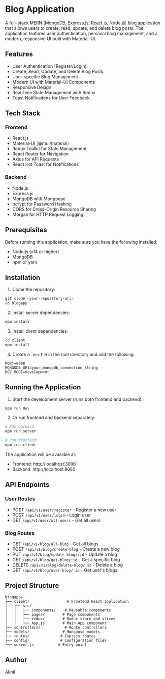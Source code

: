 # Blog Application

A full-stack MERN (MongoDB, Express.js, React.js, Node.js) blog application that allows users to create, read, update, and delete blog posts. The application features user authentication, personal blog management, and a modern, responsive UI built with Material-UI.

## Features

-  User Authentication (Register/Login)
-  Create, Read, Update, and Delete Blog Posts
-  User-specific Blog Management
-  Modern UI with Material-UI Components
-  Responsive Design
-  Real-time State Management with Redux
-  Toast Notifications for User Feedback

## Tech Stack

### Frontend
- React.js
- Material-UI (@mui/material)
- Redux Toolkit for State Management
- React Router for Navigation
- Axios for API Requests
- React Hot Toast for Notifications

### Backend
- Node.js
- Express.js
- MongoDB with Mongoose
- bcrypt for Password Hashing
- CORS for Cross-Origin Resource Sharing
- Morgan for HTTP Request Logging

## Prerequisites

Before running this application, make sure you have the following installed:
- Node.js (v14 or higher)
- MongoDB
- npm or yarn

## Installation

1. Clone the repository:
```bash
git clone <your-repository-url>
cd blogapp
```

2. Install server dependencies:
```bash
npm install
```

3. Install client dependencies:
```bash
cd client
npm install
```

4. Create a `.env` file in the root directory and add the following:
```
PORT=8080
MONGODB_URI=your_mongodb_connection_string
DEV_MODE=development
```

## Running the Application

1. Start the development server (runs both frontend and backend):
```bash
npm run dev
```

2. Or run frontend and backend separately:
```bash
# Run backend
npm run server

# Run frontend
npm run client
```

The application will be available at:
- Frontend: http://localhost:3000
- Backend: http://localhost:8080

## API Endpoints

### User Routes
- POST `/api/v1/user/register` - Register a new user
- POST `/api/v1/user/login` - Login user
- GET `/api/v1/user/all-users` - Get all users

### Blog Routes
- GET `/api/v1/blog/all-blog` - Get all blogs
- POST `/api/v1/blog/create-blog` - Create a new blog
- PUT `/api/v1/blog/update-blog/:id` - Update a blog
- GET `/api/v1/blog/get-blog/:id` - Get a specific blog
- DELETE `/api/v1/blog/delete-blog/:id` - Delete a blog
- GET `/api/v1/blog/user-blog/:id` - Get user's blogs

## Project Structure

```
blogapp/
├── client/                 # Frontend React application
│   ├── src/
│   │   ├── components/    # Reusable components
│   │   ├── pages/        # Page components
│   │   ├── redux/        # Redux store and slices
│   │   └── App.js        # Main App component
├── controllers/           # Route controllers
├── models/               # Mongoose models
├── routes/              # Express routes
├── config/              # Configuration files
└── server.js           # Entry point
```


## Author

Akhil

